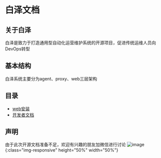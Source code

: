 # 白泽文档
## 关于白泽
白泽是致力于打造通用型自动化运营维护系统的开源项目，促进传统运维人员向DevOps转型
## 基本结构
白泽系统主要分为agent、proxy、web三层架构

## 目录
- [web安装](https://github.com/zutianbiao/baize/blob/master/docs/web_install.md)
- [开发者文档](https://github.com/zutianbiao/baize/blob/master/docs/)

## 声明
由于此次开源文档准备不足，欢迎有兴趣的朋友加微信进行讨论
![image](https://github.com/zutianbiao/baize/blob/master/docs/wechat_myself.jpg){:class="img-responsive" height="50%" width="50%"}
